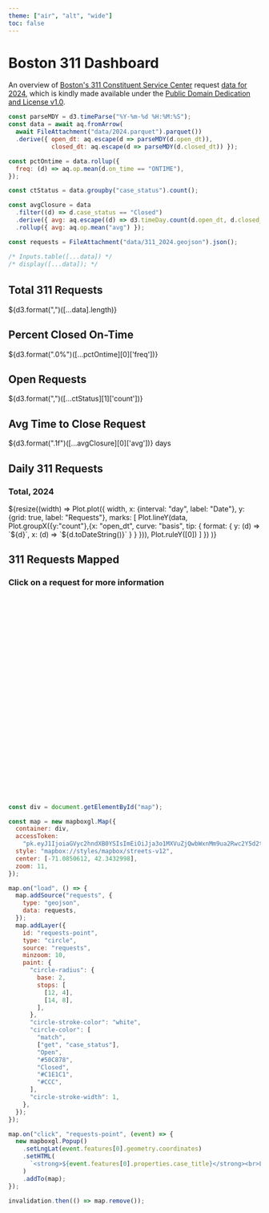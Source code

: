 ```yaml
---
theme: ["air", "alt", "wide"]
toc: false
---
```


# Boston 311 Dashboard

An overview of [Boston's 311 Constituent Service Center](https://www.boston.gov/departments/boston-311) request [data for 2024](https://data.boston.gov/dataset/311-service-requests/resource/dff4d804-5031-443a-8409-8344efd0e5c8), which is kindly made available under the [Public Domain Dedication and License v1.0](http://opendatacommons.org/licenses/pddl/1.0/).

```js
const parseMDY = d3.timeParse("%Y-%m-%d %H:%M:%S");
const data = await aq.fromArrow(
  await FileAttachment("data/2024.parquet").parquet())
  .derive({ open_dt: aq.escape(d => parseMDY(d.open_dt)),
            closed_dt: aq.escape(d => parseMDY(d.closed_dt)) });

const pctOntime = data.rollup({
  freq: (d) => aq.op.mean(d.on_time == "ONTIME"),
});

const ctStatus = data.groupby("case_status").count();

const avgClosure = data
  .filter((d) => d.case_status == "Closed")
  .derive({ avg: aq.escape((d) => d3.timeDay.count(d.open_dt, d.closed_dt)) })
  .rollup({ avg: aq.op.mean("avg") });

const requests = FileAttachment("data/311_2024.geojson").json();
```

```js
/* Inputs.table([...data]) */
/* display([...data]); */
```

<div class="grid grid-cols-4" style="margin-top: 2rem;">
  <div class="card">
    <h2>Total 311 Requests</h2>
    <span class="big">${d3.format(",")([...data].length)}</span>
  </div>
  <div class="card">
    <h2>Percent Closed On-Time</h2>
    <span class="big">${d3.format(".0%")([...pctOntime][0]['freq'])}</span>
  </div>
  <div class="card">
    <h2>Open Requests</h2>
    <span class="big">${d3.format(",")([...ctStatus][1]['count'])}</span>
  </div>
  <div class="card">
    <h2>Avg Time to Close Request</h2>
    <span class="big">${d3.format(".1f")([...avgClosure][0]['avg'])} days</span>
  </div>

</div>

  <div class="card">
  <h2>Daily 311 Requests</h2>
  <h3>Total, 2024</h3>
  <div>${resize((width) =>
      Plot.plot({
        width,
        x: {interval: "day", label: "Date"},
        y: {grid: true, label: "Requests"},
        marks: [
            Plot.lineY(data, Plot.groupX({y:"count"},{x: "open_dt", curve: "basis", 
            tip: {
                  format: {
                    y: (d) => `${d}`,
                    x: (d) => `${d.toDateString()}`
                  }
            }
              })),
            Plot.ruleY([0])
        ]
      })
  )}</div>
  </div>

<div class = "card">
<h2>311 Requests Mapped</h2>
  <h3>Click on a request for more information</h3>
<div id = "map" style = "height: 400px">
</div>
<div>

<!-- <div class="grid grid-cols-2" style="">
<div class="card">
<h2>Case Status</h2>
<h3>Total, 2024</h3>
 ${resize((width) =>
    Plot.plot({
      width,
      x: {label: "Status"},
      y: {grid: true, label: "Requests"},
      marks: [
          Plot.barY(data, Plot.groupX({y:"count"},{x: "case_status",curve: "basis"})),
        Plot.ruleY([0])
      ]
    })
)}
</div>
</div> -->

```js
const div = document.getElementById("map");

const map = new mapboxgl.Map({
  container: div,
  accessToken:
    "pk.eyJ1IjoiaGVyc2hndXB0YSIsImEiOiJja3o1MXVuZjQwbWxnMm9ua2Rwc2Y5d2tpIn0.KVLDa3UW_yb4l_WkxZYDSQ",
  style: "mapbox://styles/mapbox/streets-v12",
  center: [-71.0850612, 42.3432998],
  zoom: 11,
});

map.on("load", () => {
  map.addSource("requests", {
    type: "geojson",
    data: requests,
  });
  map.addLayer({
    id: "requests-point",
    type: "circle",
    source: "requests",
    minzoom: 10,
    paint: {
      "circle-radius": {
        base: 2,
        stops: [
          [12, 4],
          [14, 8],
        ],
      },
      "circle-stroke-color": "white",
      "circle-color": [
        "match",
        ["get", "case_status"],
        "Open",
        "#50C878",
        "Closed",
        "#C1E1C1",
        "#CCC",
      ],
      "circle-stroke-width": 1,
    },
  });
});

map.on("click", "requests-point", (event) => {
  new mapboxgl.Popup()
    .setLngLat(event.features[0].geometry.coordinates)
    .setHTML(
      `<strong>${event.features[0].properties.case_title}</strong><br>Location: ${event.features[0].properties.location}<br>Date Opened: ${event.features[0].properties.open_dt}<br>Status: ${event.features[0].properties.case_status}`
    )
    .addTo(map);
});

invalidation.then(() => map.remove());
```
